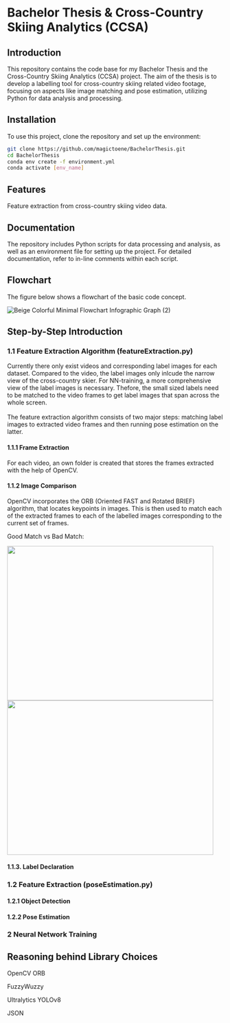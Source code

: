 # Bachelor Thesis & Cross-Country Skiing Analytics (CCSA)

## Introduction
This repository contains the code base for my Bachelor Thesis and the Cross-Country Skiing Analytics (CCSA) project. The aim of the thesis is to develop a labelling tool for cross-country skiing related video footage, focusing on aspects like image matching and pose estimation, utilizing Python for data analysis and processing.

## Installation
To use this project, clone the repository and set up the environment:
```bash
git clone https://github.com/magictoene/BachelorThesis.git
cd BachelorThesis
conda env create -f environment.yml
conda activate [env_name]
```

## Features
Feature extraction from cross-country skiing video data.


## Documentation
The repository includes Python scripts for data processing and analysis, as well as an environment file for setting up the project. For detailed documentation, refer to in-line comments within each script.


## Flowchart
The figure below shows a flowchart of the basic code concept.

![Beige Colorful Minimal Flowchart Infographic Graph (2)](https://github.com/magictoene/BachelorThesis/assets/101808762/10795bfc-1ac6-4575-8d4e-4f546db2617e)


## Step-by-Step Introduction

### 1.1 Feature Extraction Algorithm (featureExtraction.py)

Currently there only exist videos and corresponding label images for each dataset. Compared to the video, the label images only inlcude the narrow view of the cross-country skier. For NN-training, a more comprehensive view of the label images is necessary. 
Thefore, the small sized labels need to be matched to the video frames to get label images that span across the whole screen.
</br><br>
The feature extraction algorithm consists of two major steps: matching label images to extracted video frames and then running pose estimation on the latter.


#### 1.1.1 Frame Extraction
For each video, an own folder is created that stores the frames extracted with the help of OpenCV.

#### 1.1.2 Image Comparison
OpenCV incorporates the ORB (Oriented FAST and Rotated BRIEF) algorithm, that locates keypoints in images. This is then used to match each of the extracted frames to each of the labelled images corresponding to the current set of frames.

Good Match vs Bad Match:

<img src="https://github.com/magictoene/BachelorThesis/assets/101808762/7f242dfa-b280-48c2-991a-0d8f7fb16186" width="480" height="360">
<img src="https://github.com/magictoene/BachelorThesis/assets/101808762/ecc257fb-8439-40fa-85b8-a57cd85c04eb" width="480" height="360">



#### 1.1.3. Label Declaration 


### 1.2 Feature Extraction (poseEstimation.py)

#### 1.2.1 Object Detection

#### 1.2.2 Pose Estimation


### 2 Neural Network Training


## Reasoning behind Library Choices

OpenCV ORB

FuzzyWuzzy

Ultralytics YOLOv8

JSON





